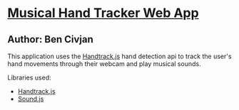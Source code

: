 # [Musical Hand Tracker Web App](http://bencivjan.me/MusicalHandTracker)
## Author: Ben Civjan

This application uses the [Handtrack.js](https://github.com/victordibia/handtracking#citing-this-tutorial) hand detection api to track the user's hand movements through their webcam and play musical sounds.

Libraries used:
- [Handtrack.js](https://github.com/victordibia/handtracking#citing-this-tutorial)
- [Sound.js](https://createjs.com/soundjs)